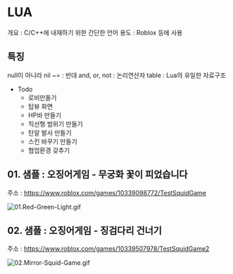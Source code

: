 # LUA

개요 : C/C++에 내재하기 위한 간단한 언어
용도 : Roblox 등에 사용

## 특징

null이 아니라 nil
~= : 반대
and, or, not : 논리연산자
table : Lua의 유일한 자료구조

- Todo
  - 로비만들기
  - 탑뷰 화면
  - HP바 만들기
  - 직선형 범위기 만들기
  - 탄알 발사 만들기
  - 스킨 바꾸기 만들기
  - 협업환경 갖추기

## 01. 샘플 : 오징어게임 - 무궁화 꽃이 피었습니다

주소 : <https://www.roblox.com/games/10339098772/TestSquidGame>

![01.Red-Green-Light.gif](Assets/01.Red-Green-Light.gif)

## 02. 샘플 : 오징어게임 - 징검다리 건너기

주소 : <https://www.roblox.com/games/10339507978/TestSquidGame2>

![02.Mirror-Squid-Game.gif](Assets/02.Mirror-Squid-Game.gif)
